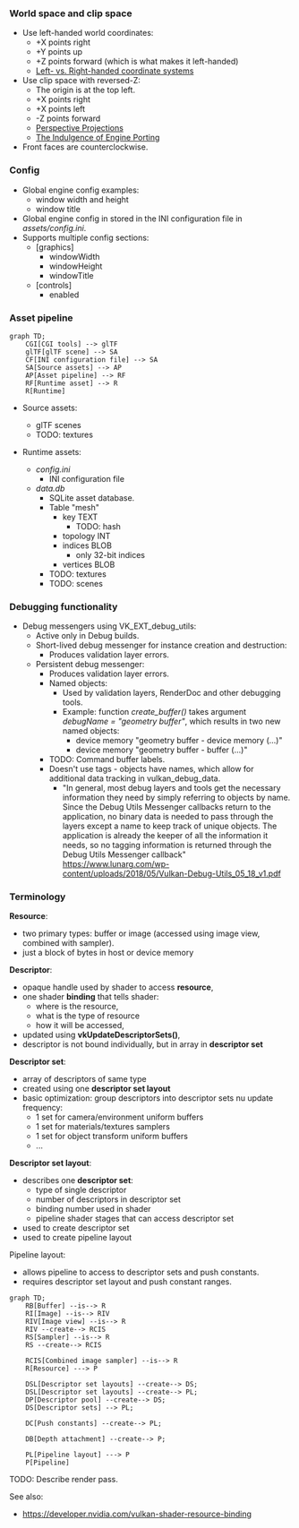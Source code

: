### World space and clip space

- Use left-handed world coordinates:
    - +X points right
    - +Y points up
    - +Z points forward (which is what makes it left-handed)
    - [Left- vs. Right-handed coordinate systems](https://www.evl.uic.edu/ralph/508S98/coordinates.html)
- Use clip space with reversed-Z:
    - The origin is at the top left.
    - +X points right
    - +X points left
    - -Z points forward
    - [Perspective Projections](https://learnwebgl.brown37.net/08_projections/projections_perspective.html)
    - [The Indulgence of Engine Porting](http://whirlicube.com/the-indulgence-of-engine-porting.html)
- Front faces are counterclockwise.

### Config

- Global engine config examples:
    - window width and height
    - window title
- Global engine config in stored in the INI configuration file in _assets/config.ini_.
- Supports multiple config sections:
    - \[graphics\]
        - windowWidth
        - windowHeight
        - windowTitle
    - \[controls\]
        - enabled

### Asset pipeline

```mermaid
graph TD;
    CGI[CGI tools] --> glTF
    glTF[glTF scene] --> SA
    CF[INI configuration file] --> SA
    SA[Source assets] --> AP
    AP[Asset pipeline] --> RF
    RF[Runtime asset] --> R
    R[Runtime]
```

- Source assets:
    - glTF scenes
    - TODO: textures

- Runtime assets:
    - _config.ini_
        - INI configuration file
    - _data.db_
        - SQLite asset database.
        - Table "mesh"
            - key TEXT
                - TODO: hash
            - topology INT
            - indices BLOB
                - only 32-bit indices
            - vertices BLOB
        - TODO: textures
        - TODO: scenes

### Debugging functionality

- Debug messengers using VK_EXT_debug_utils:
    - Active only in Debug builds.
    - Short-lived debug messenger for instance creation and destruction:
        - Produces validation layer errors.
    - Persistent debug messenger:
        - Produces validation layer errors.
        - Named objects:
            - Used by validation layers, RenderDoc and other debugging tools.
            - Example: function _create_buffer()_ takes argument _debugName = "geometry buffer"_, which results in two
              new named objects:
                - device memory "geometry buffer - device memory (...)"
                - device memory "geometry buffer - buffer (...)"
        - TODO: Command buffer labels.
        - Doesn't use tags - objects have names, which allow for additional data tracking in vulkan_debug_data.
            - "In general, most debug layers and tools get the necessary information they need by simply referring to
              objects by name. Since the Debug Utils Messenger callbacks return to the application, no binary data is
              needed to pass through the layers except a name to keep track of unique objects. The application is
              already the keeper of all the information it needs, so no tagging information is returned through the
              Debug Utils Messenger callback"
              https://www.lunarg.com/wp-content/uploads/2018/05/Vulkan-Debug-Utils_05_18_v1.pdf

### Terminology

**Resource**:

- two primary types: buffer or image (accessed using image view, combined with sampler).
- just a block of bytes in host or device memory

**Descriptor**:

- opaque handle used by shader to access **resource**,
- one shader **binding** that tells shader:
    - where is the resource,
    - what is the type of resource
    - how it will be accessed,
- updated using **vkUpdateDescriptorSets()**,
- descriptor is not bound individually, but in array in **descriptor set**

**Descriptor set**:

- array of descriptors of same type
- created using one **descriptor set layout**
- basic optimization: group descriptors into descriptor sets nu update frequency:
    - 1 set for camera/environment uniform buffers
    - 1 set for materials/textures samplers
    - 1 set for object transform uniform buffers
    - ...

**Descriptor set layout**:

- describes one **descriptor set**:
    - type of single descriptor
    - number of descriptors in descriptor set
    - binding number used in shader
    - pipeline shader stages that can access descriptor set
- used to create descriptor set
- used to create pipeline layout

Pipeline layout:

- allows pipeline to access to descriptor sets and push constants.
- requires descriptor set layout and push constant ranges.

```mermaid
graph TD;
    RB[Buffer] --is--> R
    RI[Image] --is--> RIV
    RIV[Image view] --is--> R
    RIV --create--> RCIS
    RS[Sampler] --is--> R
    RS --create--> RCIS

    RCIS[Combined image sampler] --is--> R
    R[Resource] ---> P
    
    DSL[Descriptor set layouts] --create--> DS;
    DSL[Descriptor set layouts] --create--> PL;
    DP[Descriptor pool] --create--> DS;
    DS[Descriptor sets] --> PL;
    
    DC[Push constants] --create--> PL;
    
    DB[Depth attachment] --create--> P;
    
    PL[Pipeline layout] ---> P
    P[Pipeline]
```

TODO: Describe render pass.

See also:

- https://developer.nvidia.com/vulkan-shader-resource-binding
 